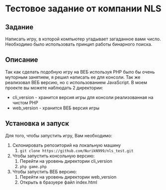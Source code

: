 # Тестовое задание от компании NLS

## Задание
Написать игру, в которой компьютер угадывает загаданное вами число.
Необходимо было использовать принцип работы бинарного поиска.

## Описание
Так как сделать подобную игру на ВЕБ используя PHP было бы очень муторным занятием,
я решил написать ее для консоли. Так же реализовал ВЕБ версию, но с использованием
JavaScript.
В моем проекте вы можете наблюдать 2 директории:
<ul>
    <li>cli_version - хранится версия игры для консоли реализованная на чистом PHP</li>
    <li>web_version - хранится ВЕБ версия игры</li>
</ul>

## Установка и запуск
Для того, чтобы запустить игру, Вам необходимо:
1. Склонировать репозиторий на локальную машину
   1. ```git clone https://github.com/NurikN999/nls_test.git```
2. Чтобы запустить консольную версию:
   1. Перейти на уровень директории cli_version
   2. ```php game.php```
3. Чтобы запустить ВЕБ версию:
   1. Перейти на уровень директории web_version
   2. Открыть в бразуере файл index.html